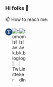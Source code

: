 ### Hi folks 👋

📫 How to reach me:

[<img align="left" alt="tomislavk.blog " width="22px" src="/IMG_0190.png" />][website]
[<img align="left" alt="tomislavk.blog | Twitter" width="22px" src="https://cdn.jsdelivr.net/npm/simple-icons@v3/icons/twitter.svg" />][twitter]
[<img align="left" alt="tomislavk.blog | LinkedIn" width="22px" src="https://cdn.jsdelivr.net/npm/simple-icons@v3/icons/linkedin.svg" />][linkedin]



[website]: https://tomislavk.blog
[twitter]: https://twitter.com/tkranjec
[linkedin]: https://www.linkedin.com/in/tkranjec/
<!--
**tomk39/tomk39** is a ✨ _special_ ✨ repository because its `README.md` (this file) appears on your GitHub profile.

Here are some ideas to get you started:

- 🔭 I’m currently working on ...
- 🌱 I’m currently learning ...
- 👯 I’m looking to collaborate on ...
- 🤔 I’m looking for help with ...
- 💬 Ask me about ...
- 📫 How to reach me: ...
- 😄 Pronouns: ...
- ⚡ Fun fact: ...
-->

